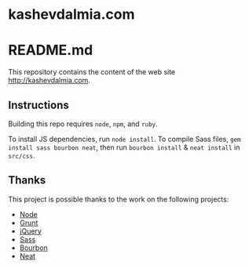 # kashevdalmia.com
# README.md

This repository contains the content of the web site http://kashevdalmia.com.

## Instructions
Building this repo requires `node`, `npm`, and `ruby`.

To install JS dependencies, run `node install`. To compile Sass files, `gem install sass bourbon neat`, then run `bourbon install` & `neat install` in `src/css`.

## Thanks
This project is possible thanks to the work on the following projects:

- [Node](http://nodejs.org/)
- [Grunt](http://gruntjs.com/)
- [jQuery](http://jquery.com/)
- [Sass](http://sass-lang.com/)
- [Bourbon](http://bourbon.io/)
- [Neat](http://neat.bourbon.io/)